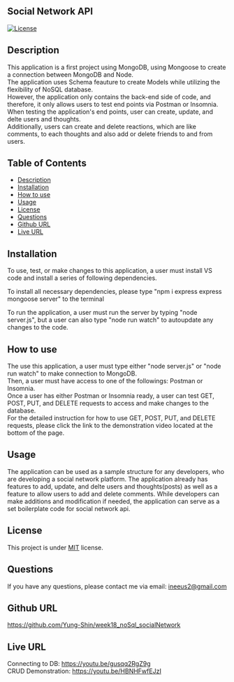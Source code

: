 ## Social Network API
  [![License](https://img.shields.io/badge/license-MIT-blue.svg)
    ](https://opensource.org/licenses/MIT)

## Description
This application is a first project using MongoDB, using Mongoose to create a connection between MongoDB and Node.    
The application uses Schema feauture to create Models while utilizing the flexibility of NoSQL database.    
However, the application only contains the back-end side of code, and therefore, it only allows users to test end points via Postman or Insomnia.    
When testing the application's end points, user can create, update, and delte users and thoughts.    
Additionally, users can create and delete reactions, which are like comments, to each thoughts and also add or delete friends to and from users. 

## Table of Contents
*  [Description](#description)
*  [Installation](#installation)
*  [How to use](#how-to-use)
*  [Usage](#usage)
*  [License](#license)
*  [Questions](#questions)
*  [Github URL](#github-url)
*  [Live URL](#live-url)

## Installation
To use, test, or make changes to this application, a user must install VS code and install a series of following dependencies.

To install all necessary dependencies, please type 
"npm i express express mongoose server" to the terminal

To run the application, a user must run the server by typing "node server.js", but a user can also type "node run watch" to autoupdate any changes to the code.

## How to use
The use this application, a user must type either "node server.js" or "node run watch" to make connection to MongoDB.    
Then, a user must have access to one of the followings: Postman or Insomnia.    
Once a user has either Postman or Insomnia ready, a user can test GET, POST, PUT, and DELETE requests to access and make changes to the database.   
For the detailed instruction for how to use GET, POST, PUT, and DELETE requests, please click the link to the demonstration video located at the bottom of the page. 

## Usage
The application can be used as a sample structure for any developers, who are developing a social network platform. The application already has features to add, update, and delte users and thoughts(posts) as well as a feature to allow users to add and delete comments. While developers can make additions and modification if needed, the application can serve as a set boilerplate code for social network api. 

## License
This project is under [MIT](https://opensource.org/licenses/MIT) license.

## Questions
If you have any questions, please contact me via email: ineeus2@gmail.com

## Github URL   
https://github.com/Yung-Shin/week18_noSql_socialNetwork

## Live URL   
Connecting to DB: https://youtu.be/gusqq2RgZ9g   
CRUD Demonstration: https://youtu.be/HBNHFwfEJzI
